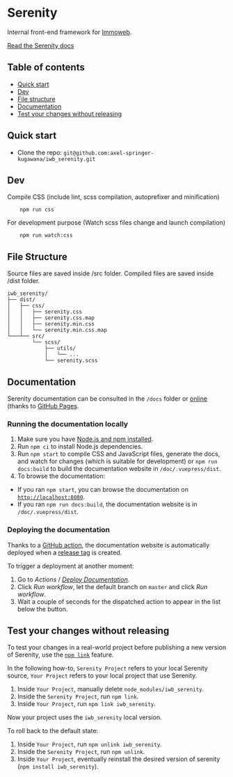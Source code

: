 # Serenity

Internal front-end framework for [Immoweb](https://immoweb.be).

[Read the Serenity docs](https://axel-springer-kugawana.github.io/iwb_serenity/)

## Table of contents

- [Quick start](#quick-start)
- [Dev](#dev)
- [File structure](#file-structure)
- [Documentation](#documentation)
- [Test your changes without releasing](#test-your-changes-without-releasing)

## Quick start

- Clone the repo: `git@github.com:axel-springer-kugawana/iwb_serenity.git`

## Dev

Compile CSS (include lint, scss compilation, autoprefixer and minification)

```
    npm run css
```

For development purpose (Watch scss files change and launch compilation)

```
    npm run watch:css
```

## File Structure

Source files are saved inside /src folder.
Compiled files are saved inside /dist folder.

```
iwb_serenity/
├── dist/
│   ├── css/
│   │   ├── serenity.css
│   │   ├── serenity.css.map
│   │   ├── serenity.min.css
│   │   └── serenity.min.css.map
└───┴── src/
        └── scss/
            ├── utils/
            │   └── ...
            └── serenity.scss
```

## Documentation

Serenity documentation can be consulted in the `/docs` folder or [online](https://axel-springer-kugawana.github.io/iwb_serenity) (thanks to [GitHub Pages](https://docs.github.com/en/pages).

### Running the documentation locally

1. Make sure you have [Node.js and npm installed](https://docs.npmjs.com/downloading-and-installing-node-js-and-npm).
2. Run `npm ci` to install Node.js dependencies.
3. Run `npm start` to compile CSS and JavaScript files, generate the docs, and watch for changes (which is suitable for development) or `npm run docs:build` to build the documentation website in `/doc/.vuepress/dist`.
4. To browse the documentation:
 - If you ran `npm start`, you can browse the documentation on [`http://localhost:8080`](http://localhost:8080).
 - If you ran `npm run docs:build`, the documentation website is in `/doc/.vuepress/dist`.

### Deploying the documentation

Thanks to a [GitHub action](https://github.com/axel-springer-kugawana/iwb_serenity/blob/master/.github/workflows/deploy-doc.yml), the documentation website is automatically deployed when a [release tag](https://github.com/axel-springer-kugawana/iwb_serenity/releases) is created.

To trigger a deployment at another moment:
1. Go to _Actions_ / [_Deploy Documentation_](https://github.com/axel-springer-kugawana/iwb_serenity/actions/workflows/deploy-doc.yml).
2. Click _Run workflow_, let the default branch on `master` and click _Run workflow_.
3. Wait a couple of seconds for the dispatched action to appear in the list below the button.

## Test your changes without releasing

To test your changes in a real-world project before publishing a new version of Serenity, use the [`npm link`](https://docs.npmjs.com/cli/link.html) feature.

In the following how-to, `Serenity Project` refers to your local Serenity source, `Your Project` refers to your local project that use Serenity.

1. Inside `Your Project`, manually delete `node_modules/iwb_serenity`.
2. Inside the `Serenity Project`, run `npm link`.
3. Inside `Your Project`, run `npm link iwb_serenity`.

Now your project uses the `iwb_serenity` local version.

To roll back to the default state:

1. Inside `Your Project`, run `npm unlink iwb_serenity`.
2. Inside the `Serenity Project`, run `npm unlink`.
3. Inside `Your Project`, eventually reinstall the desired version of serenity (`npm install iwb_serenity`).